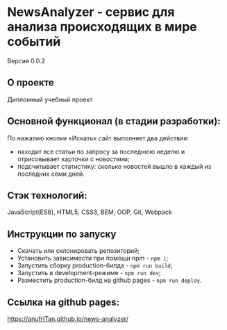 # **NewsAnalyzer - сервис для анализа происходящих в мире событий**
Версия  0.0.2

## О проекте
Дипломный учебный проект  

## Основной функционал (в стадии разработки):
По нажатию кнопки «Искать» сайт выполняет два действия:
- находит все статьи по запросу за последнюю неделю и отрисовывает карточки с новостями;
- подсчитывает статистику: сколько новостей вышло в каждый из последних семи дней. 


## Стэк технологий:
JavaScript(ES6), HTML5, CSS3, BEM, OOP, Git, Webpack

## Инструкции по запуску
- Скачать или склонировать репозиторий;
- Установить зависимости при помощи npm - `npm i`;
- Запустить сборку production-билда - `npm run build`;
- Запустить в development-режиме - `npm run dev`;
- Разместить production-билд на github pages - `npm run deploy`.

## Ссылка на github pages:
https://anufriTan.github.io/news-analyzer/
